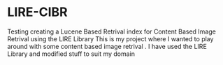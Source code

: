 # LIRE-CIBR
Testing creating a Lucene Based Retrival index for Content Based Image Retrival using the LIRE Library
This is my project where I wanted to play around with some content based image retrival .
I have used the LIRE Library and modified stuff to suit my domain
